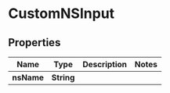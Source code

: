 # CustomNSInput

## Properties
Name | Type | Description | Notes
------------ | ------------- | ------------- | -------------
**nsName** | **String** |  | 
